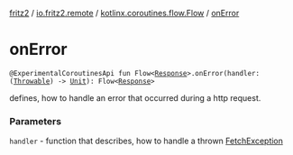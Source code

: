 [fritz2](../../index.md) / [io.fritz2.remote](../index.md) / [kotlinx.coroutines.flow.Flow](index.md) / [onError](./on-error.md)

# onError

`@ExperimentalCoroutinesApi fun Flow<`[`Response`](https://kotlinlang.org/api/latest/jvm/stdlib/org.w3c.fetch/-response/index.html)`>.onError(handler: (`[`Throwable`](https://kotlinlang.org/api/latest/jvm/stdlib/kotlin/-throwable/index.html)`) -> `[`Unit`](https://kotlinlang.org/api/latest/jvm/stdlib/kotlin/-unit/index.html)`): Flow<`[`Response`](https://kotlinlang.org/api/latest/jvm/stdlib/org.w3c.fetch/-response/index.html)`>`

defines, how to handle an error that occurred during a http request.

### Parameters

`handler` - function that describes, how to handle a thrown [FetchException](../-fetch-exception/index.md)
